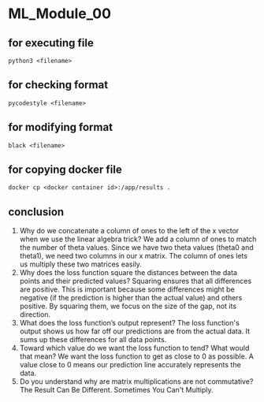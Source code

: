 # ML_Module_00

## for executing file
```
python3 <filename>
```

## for checking format
```
pycodestyle <filename>
```

## for modifying format
```
black <filename>
```
## for copying docker file
```
docker cp <docker container id>:/app/results .
```

## conclusion
1. Why do we concatenate a column of ones to the left of the x vector when we use the linear algebra trick?
We add a column of ones to match the number of theta values. Since we have two theta values (theta0 and theta1), we need two columns in our x matrix. The column of ones lets us multiply these two matrices easily.
2. Why does the loss function square the distances between the data points and their predicted values?
Squaring ensures that all differences are positive. This is important because some differences might be negative (if the prediction is higher than the actual value) and others positive. By squaring them, we focus on the size of the gap, not its direction.
3. What does the loss function’s output represent?
The loss function's output shows us how far off our predictions are from the actual data. It sums up these differences for all data points.
4. Toward which value do we want the loss function to tend? What would that mean?
We want the loss function to get as close to 0 as possible. A value close to 0 means our prediction line accurately represents the data.
5. Do you understand why are matrix multiplications are not commutative?
The Result Can Be Different. Sometimes You Can't Multiply.
